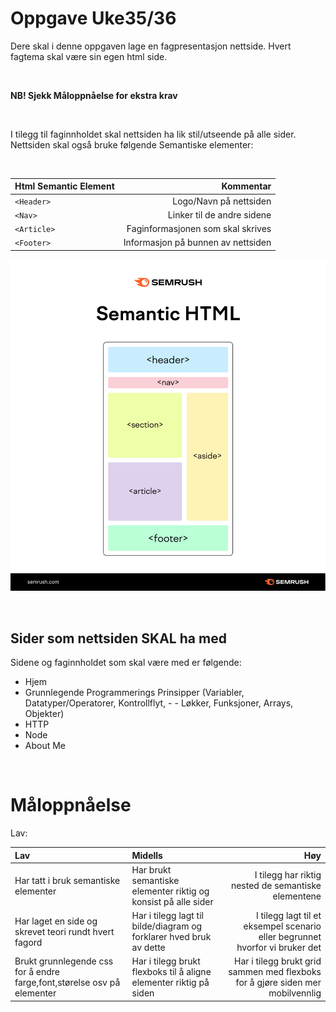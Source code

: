 
# Oppgave Uke35/36

Dere skal i denne oppgaven lage en fagpresentasjon nettside.
Hvert fagtema skal være sin egen html side.

<br>

**NB! Sjekk Måloppnåelse for ekstra krav**

<br>


I tilegg til faginnholdet skal nettsiden ha lik stil/utseende på alle sider.
Nettsiden skal også bruke følgende Semantiske elementer:

<br>

|Html Semantic Element|Kommentar|
|:--------------------|--------:|
|`<Header>`|Logo/Navn på nettsiden|
|`<Nav>`|Linker til de andre sidene|
|`<Article>`|Faginformasjonen som skal skrives|
|`<Footer>`|Informasjon på bunnen av nettsiden|


![alt text](image.png)

<br>

## Sider som nettsiden **SKAL** ha med

Sidene og faginnholdet som skal være med er følgende:
- Hjem
- Grunnlegende Programmerings Prinsipper (Variabler, Datatyper/Operatorer, Kontrollflyt, - - Løkker, Funksjoner, Arrays, Objekter)
- HTTP
- Node
- About Me


<br>

# Måloppnåelse

Lav:

|Lav|Midells|Høy|
|:--|:------|--:|
|Har tatt i bruk semantiske elementer|Har brukt semantiske elementer riktig og konsist på alle sider|I tilegg har riktig nested de semantiske elementene|
|Har laget en side og skrevet teori rundt hvert fagord|Har i tilegg lagt til bilde/diagram og forklarer hved bruk av dette| I tilegg lagt til et eksempel scenario eller begrunnet hvorfor vi bruker det|
|Brukt grunnlegende css for å endre farge,font,størelse osv på elementer|Har i tilegg brukt flexboks til å aligne elementer riktig på siden| Har i tilegg brukt grid sammen med flexboks for å gjøre siden mer mobilvennlig|


